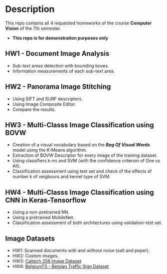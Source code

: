 # Description
This repo contains all 4 requested homeworks of the course **Computer Vision** of the 7th semester.

* **This repo is for demonstration purposes only**

## HW1 - Document Image Analysis

* Sub-text areas detection with bounding boxes.
* Information measurements of each sub-text area.

## HW2 - Panorama Image Stitching

* Using SIFT and SURF descriptors.
* Using Image Composite Editor.
* Compare the results.

## HW3 - Multi-Classs Image Classification using BOVW

* Creation of a visual vocabulary based on the ***Bag Of Visual Words*** model using the K-Means algorithm.
* Extraction of BOVW Descriptor for every image of the training dataset.
* Using classifiers k-nn and SVM (with the confidence criterion of One vs All).
* Classification assessment using test set and check of the effects of number k of neigbours and kernel type of SVM.

## HW4 - Multi-Classs Image Classification using CNN in Keras-Tensorflow

* Using a non-pretrained NN.
* Using a pretrained MobileNet.
* Classification assessment of both architectures using validation-test set.

## Image Datasets
* HW1: Scanned documents with and without noise (salt and peper).
* HW2: Custom images.
* HW3: [Caltech 256 Image Dataset](https://www.kaggle.com/datasets/jessicali9530/caltech256)
* HW4: [BelgiumTS - Belgian Traffic Sign Dataset](https://btsd.ethz.ch/shareddata/)
